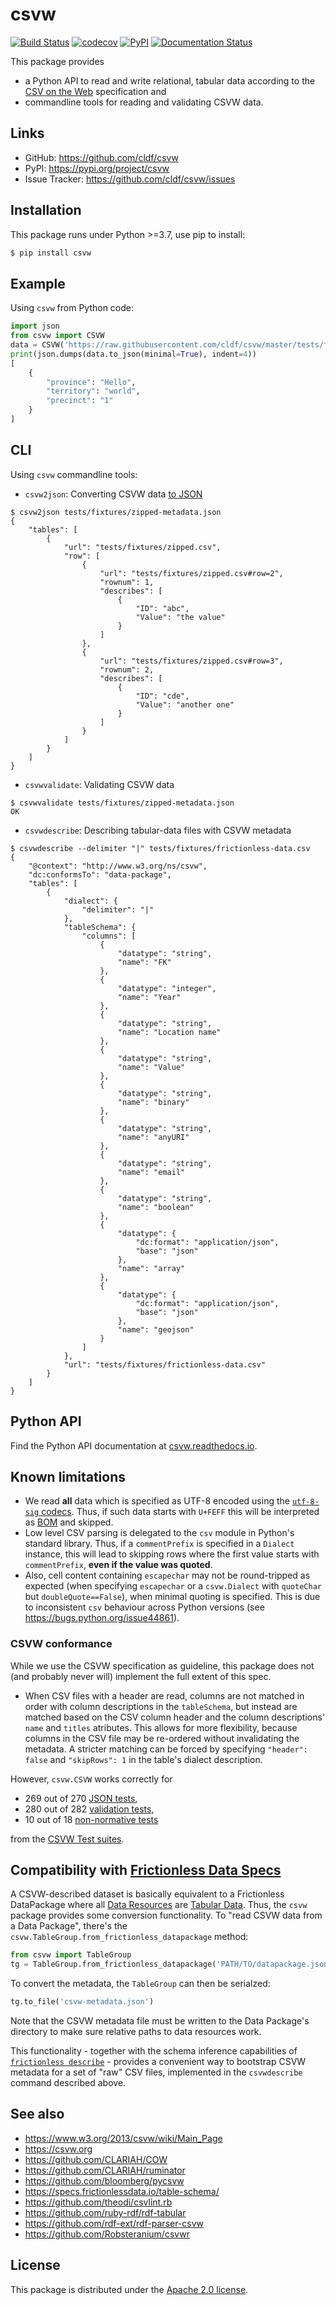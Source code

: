 # csvw

[![Build Status](https://github.com/cldf/csvw/workflows/tests/badge.svg)](https://github.com/cldf/csvw/actions?query=workflow%3Atests)
[![codecov](https://codecov.io/gh/cldf/csvw/branch/master/graph/badge.svg)](https://codecov.io/gh/cldf/csvw)
[![PyPI](https://img.shields.io/pypi/v/csvw.svg)](https://pypi.org/project/csvw)
[![Documentation Status](https://readthedocs.org/projects/csvw/badge/?version=latest)](https://csvw.readthedocs.io/en/latest/?badge=latest)


This package provides
- a Python API to read and write relational, tabular data according to the [CSV on the Web](https://csvw.org/) specification and 
- commandline tools for reading and validating CSVW data.


## Links

- GitHub: https://github.com/cldf/csvw
- PyPI: https://pypi.org/project/csvw
- Issue Tracker: https://github.com/cldf/csvw/issues


## Installation

This package runs under Python >=3.7, use pip to install:

```bash
$ pip install csvw
```


## Example

Using `csvw` from Python code:

```python
import json
from csvw import CSVW
data = CSVW('https://raw.githubusercontent.com/cldf/csvw/master/tests/fixtures/test.tsv')
print(json.dumps(data.to_json(minimal=True), indent=4))
[
    {
        "province": "Hello",
        "territory": "world",
        "precinct": "1"
    }
]
```

## CLI

Using `csvw` commandline tools:

- `csvw2json`: Converting CSVW data [to JSON](https://www.w3.org/TR/csv2json/)

```shell
$ csvw2json tests/fixtures/zipped-metadata.json 
{
    "tables": [
        {
            "url": "tests/fixtures/zipped.csv",
            "row": [
                {
                    "url": "tests/fixtures/zipped.csv#row=2",
                    "rownum": 1,
                    "describes": [
                        {
                            "ID": "abc",
                            "Value": "the value"
                        }
                    ]
                },
                {
                    "url": "tests/fixtures/zipped.csv#row=3",
                    "rownum": 2,
                    "describes": [
                        {
                            "ID": "cde",
                            "Value": "another one"
                        }
                    ]
                }
            ]
        }
    ]
}
```

- `csvwvalidate`: Validating CSVW data

```shell
$ csvwvalidate tests/fixtures/zipped-metadata.json 
OK
```

- `csvwdescribe`: Describing tabular-data files with CSVW metadata

```shell
$ csvwdescribe --delimiter "|" tests/fixtures/frictionless-data.csv
{
    "@context": "http://www.w3.org/ns/csvw",
    "dc:conformsTo": "data-package",
    "tables": [
        {
            "dialect": {
                "delimiter": "|"
            },
            "tableSchema": {
                "columns": [
                    {
                        "datatype": "string",
                        "name": "FK"
                    },
                    {
                        "datatype": "integer",
                        "name": "Year"
                    },
                    {
                        "datatype": "string",
                        "name": "Location name"
                    },
                    {
                        "datatype": "string",
                        "name": "Value"
                    },
                    {
                        "datatype": "string",
                        "name": "binary"
                    },
                    {
                        "datatype": "string",
                        "name": "anyURI"
                    },
                    {
                        "datatype": "string",
                        "name": "email"
                    },
                    {
                        "datatype": "string",
                        "name": "boolean"
                    },
                    {
                        "datatype": {
                            "dc:format": "application/json",
                            "base": "json"
                        },
                        "name": "array"
                    },
                    {
                        "datatype": {
                            "dc:format": "application/json",
                            "base": "json"
                        },
                        "name": "geojson"
                    }
                ]
            },
            "url": "tests/fixtures/frictionless-data.csv"
        }
    ]
}
```


## Python API

Find the Python API documentation at [csvw.readthedocs.io](https://csvw.readthedocs.io/en/latest/).


## Known limitations

- We read **all** data which is specified as UTF-8 encoded using the 
  [`utf-8-sig` codecs](https://docs.python.org/3/library/codecs.html#module-encodings.utf_8_sig).
  Thus, if such data starts with `U+FEFF` this will be interpreted as [BOM](https://en.wikipedia.org/wiki/Byte_order_mark)
  and skipped.
- Low level CSV parsing is delegated to the `csv` module in Python's standard library. Thus, if a `commentPrefix`
  is specified in a `Dialect` instance, this will lead to skipping rows where the first value starts
  with `commentPrefix`, **even if the value was quoted**.
- Also, cell content containing `escapechar` may not be round-tripped as expected (when specifying
  `escapechar` or a `csvw.Dialect` with `quoteChar` but `doubleQuote==False`),
  when minimal quoting is specified. This is due to inconsistent `csv` behaviour
  across Python versions (see https://bugs.python.org/issue44861).


### CSVW conformance

While we use the CSVW specification as guideline, this package does not (and 
probably never will) implement the full extent of this spec.

- When CSV files with a header are read, columns are not matched in order with
  column descriptions in the `tableSchema`, but instead are matched based on the
  CSV column header and the column descriptions' `name` and `titles` atributes.
  This allows for more flexibility, because columns in the CSV file may be
  re-ordered without invalidating the metadata. A stricter matching can be forced
  by specifying `"header": false` and `"skipRows": 1` in the table's dialect
  description.

However, `csvw.CSVW` works correctly for
- 269 out of 270 [JSON tests](https://w3c.github.io/csvw/tests/#manifest-json),
- 280 out of 282 [validation tests](https://w3c.github.io/csvw/tests/#manifest-validation),
- 10 out of 18 [non-normative tests](https://w3c.github.io/csvw/tests/#manifest-nonnorm)

from the [CSVW Test suites](https://w3c.github.io/csvw/tests/).


## Compatibility with [Frictionless Data Specs](https://specs.frictionlessdata.io/)

A CSVW-described dataset is basically equivalent to a Frictionless DataPackage where all 
[Data Resources](https://specs.frictionlessdata.io/data-resource/) are [Tabular Data](https://specs.frictionlessdata.io/tabular-data-resource/).
Thus, the `csvw` package provides some conversion functionality. To
"read CSVW data from a Data Package", there's the `csvw.TableGroup.from_frictionless_datapackage` method:
```python
from csvw import TableGroup
tg = TableGroup.from_frictionless_datapackage('PATH/TO/datapackage.json')
```
To convert the metadata, the `TableGroup` can then be serialzed:
```python
tg.to_file('csvw-metadata.json')
```

Note that the CSVW metadata file must be written to the Data Package's directory
to make sure relative paths to data resources work.

This functionality - together with the schema inference capabilities
of [`frictionless describe`](https://framework.frictionlessdata.io/docs/guides/describing-data/) - provides
a convenient way to bootstrap CSVW metadata for a set of "raw" CSV
files, implemented in the `csvwdescribe` command described above.


## See also

- https://www.w3.org/2013/csvw/wiki/Main_Page
- https://csvw.org
- https://github.com/CLARIAH/COW
- https://github.com/CLARIAH/ruminator
- https://github.com/bloomberg/pycsvw
- https://specs.frictionlessdata.io/table-schema/
- https://github.com/theodi/csvlint.rb
- https://github.com/ruby-rdf/rdf-tabular
- https://github.com/rdf-ext/rdf-parser-csvw
- https://github.com/Robsteranium/csvwr


## License

This package is distributed under the [Apache 2.0 license](https://opensource.org/licenses/Apache-2.0).
